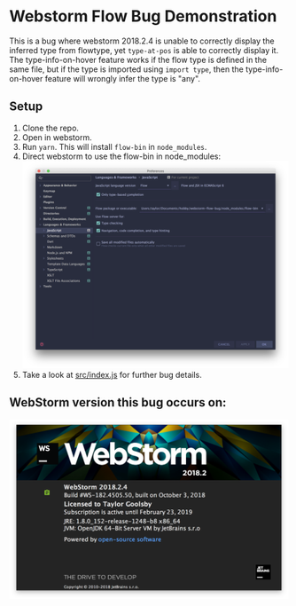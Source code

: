 # Webstorm Flow Bug Demonstration

This is a bug where webstorm 2018.2.4 is unable to correctly display the inferred type from flowtype, yet `type-at-pos` is able to correctly display it. The type-info-on-hover feature works if the flow type is defined in the same file, but if the type is imported using `import type`, then the type-info-on-hover feature will wrongly infer the type is "any".

## Setup
1. Clone the repo.
2. Open in webstorm.
3. Run `yarn`. This will install `flow-bin` in `node_modules`.
4. Direct webstorm to use the flow-bin in node_modules:
![prefs](src/images/prefs.png)
5. Take a look at [src/index.js](src/index.js) for further bug details.

## WebStorm version this bug occurs on:

![version](src/images/version.png)